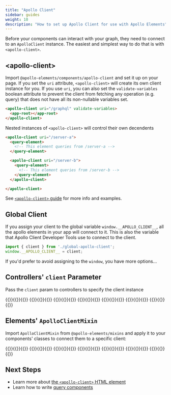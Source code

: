 ```yaml
---
title: "Apollo Client"
sidebar: guides
weight: 10
description: "How to set up Apollo Client for use with Apollo Elements"
---
```


Before your components can interact with your graph, they need to connect to an `ApolloClient` instance. The easiest and simplest way to do that is with `<apollo-client>`.

## &lt;apollo-client&gt;

Import `@apollo-elements/components/apollo-client` and set it up on your page. If you set the `uri` attribute, `<apollo-client>` will create its own client instance for you. If you use `uri`, you can also set the `validate-variables` boolean attribute to prevent the client from fetching any operation (e.g. query) that does not have all its non-nullable variables set.

```html copy
<apollo-client uri="/graphql" validate-variables>
  <app-root></app-root>
</apollo-client>
```

Nested instances of `<apollo-client>` will control their own decendents

```html copy
<apollo-client uri="/server-a">
  <query-element>
    <!-- This element queries from /server-a -->
  </query-element>

  <apollo-client uri="/server-b">
    <query-element>
      <!-- This element queries from /server-b -->
    </query-element>
  </apollo-client>

</apollo-client>
```

See [`<apollo-client>` guide](./html/) for more info and examples.

## Global Client

If you assign your client to the global variable `window.__APOLLO_CLIENT__`, all the apollo elements in your app will connect to it. This is also the variable that Apollo Client Developer Tools use to connect to the client.

```ts copy
import { client } from './global-apollo-client';
window.__APOLLO_CLIENT__ = client;
```

If you'd prefer to avoid assigning to the `window`, you have more options...

## Controllers' `client` Parameter

Pass the `client` param to controllers to specify the client instance

<code-tabs collection="libraries" default-tab="lit">
  {{<code-tab package="html">}}{{<include "controller-client-html.html">}}{{</code-tab>}}
  {{<code-tab package="mixins">}}{{<include "controller-client-mixins.ts">}}{{</code-tab>}}
  {{<code-tab package="lit">}}{{<include "controller-client-lit.ts">}}{{</code-tab>}}
  {{<code-tab package="fast">}}{{<include "controller-client-fast.ts">}}{{</code-tab>}}
  {{<code-tab package="haunted">}}{{<include "controller-client-haunted.ts">}}{{</code-tab>}}
  {{<code-tab package="atomico">}}{{<include "controller-client-atomico.tsx">}}{{</code-tab>}}
  {{<code-tab package="hybrids">}}{{<include "controller-client-hybrids.ts">}}{{</code-tab>}}
</code-tabs>

## Elements' `ApolloClientMixin`

Import `ApolloClientMixin` from `@apollo-elements/mixins` and apply it to your components' classes to connect them to a specific client:

<code-tabs collection="libraries" default-tab="lit">
  {{<code-tab package="html">}}{{<include "client-mixin-html.html">}}{{</code-tab>}}
  {{<code-tab package="mixins">}}{{<include "client-mixin-mixins.ts">}}{{</code-tab>}}
  {{<code-tab package="lit">}}{{<include "client-mixin-lit.ts">}}{{</code-tab>}}
  {{<code-tab package="fast">}}{{<include "client-mixin-fast.ts">}}{{</code-tab>}}
  {{<code-tab package="haunted">}}{{<include "client-mixin-haunted.ts">}}{{</code-tab>}}
  {{<code-tab package="atomico">}}{{<include "client-mixin-atomico.tsx">}}{{</code-tab>}}
  {{<code-tab package="hybrids">}}{{<include "client-mixin-hybrids.ts">}}{{</code-tab>}}
</code-tabs>

## Next Steps
- Learn more about [the `<apollo-client>` HTML element](./html/)
- Learn how to write [query components](../queries/)
